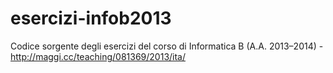 esercizi-infob2013
==================

Codice sorgente degli esercizi del corso di Informatica B (A.A. 2013–2014) - http://maggi.cc/teaching/081369/2013/ita/
